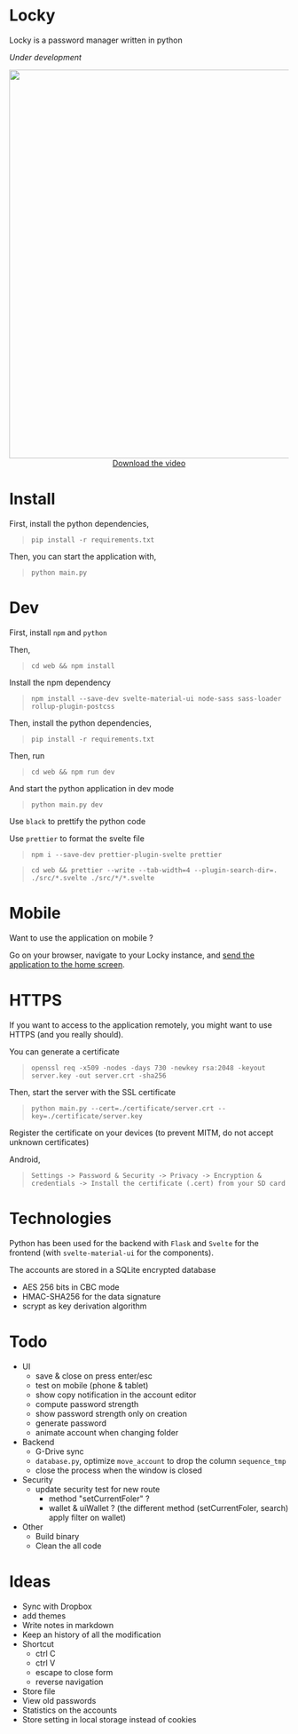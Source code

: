 # Locky
Locky is a password manager written in python

*Under development*

<p align="center">
    <img src="https://raw.githubusercontent.com/Mister7F/Locky/master/screenshots/presentation.gif" height="700"/>
    <br/>
    <a href="https://github.com/Mister7F/Locky/blob/master/screenshots/presentation.mp4?raw=true" target="_blank">Download the video</a>
</p>

# Install
First, install the python dependencies,
> `pip install -r requirements.txt`

Then, you can start the application with,
> `python main.py`

# Dev
First, install `npm` and `python`

Then,
> `cd web && npm install`

Install the npm dependency
> `npm install --save-dev svelte-material-ui node-sass sass-loader rollup-plugin-postcss`

Then, install the python dependencies,
> `pip install -r requirements.txt`

Then, run
> `cd web && npm run dev`

And start the python application in dev mode
> `python main.py dev`

Use `black` to prettify the python code

Use `prettier` to format the svelte file
> `npm i --save-dev prettier-plugin-svelte prettier`

> `cd web && prettier --write --tab-width=4 --plugin-search-dir=. ./src/*.svelte ./src/*/*.svelte`

# Mobile
Want to use the application on mobile ?

Go on your browser, navigate to your Locky instance, and <a href="https://www.howtogeek.com/196087/how-to-add-websites-to-the-home-screen-on-any-smartphone-or-tablet/">send the application to the home screen</a>.

# HTTPS
If you want to access to the application remotely, you might want to use HTTPS (and you really should).

You can generate a certificate
> `openssl req -x509 -nodes -days 730 -newkey rsa:2048 -keyout server.key -out server.crt -sha256`

Then, start the server with the SSL certificate
> `python main.py --cert=./certificate/server.crt --key=./certificate/server.key`

Register the certificate on your devices (to prevent MITM, do not accept unknown certificates)

Android,
> `Settings -> Password & Security -> Privacy -> Encryption & credentials -> Install the certificate (.cert) from your SD card`


# Technologies
Python has been used for the backend with `Flask` and `Svelte` for the frontend (with `svelte-material-ui` for the components).

The accounts are stored in a SQLite encrypted database
- AES 256 bits in CBC mode
- HMAC-SHA256 for the data signature
- scrypt as key derivation algorithm

# Todo
- UI
    - save & close on press enter/esc
    - test on mobile (phone & tablet)
    - show copy notification in the account editor
    - compute password strength
    - show password strength only on creation
    - generate password
    - animate account when changing folder
- Backend
    - G-Drive sync
    - `database.py`, optimize `move_account` to drop the column `sequence_tmp`
    - close the process when the window is closed
- Security
    - update security test for new route
        - method "setCurrentFoler" ?
        - wallet & uiWallet ? (the different method (setCurrentFoler, search) apply filter on wallet)
- Other
    - Build binary
    - Clean the all code

# Ideas
- Sync with Dropbox
- add themes
- Write notes in markdown
- Keep an history of all the modification
- Shortcut
    - ctrl C
    - ctrl V
    - escape to close form
    - reverse navigation
- Store file
- View old passwords
- Statistics on the accounts
- Store setting in local storage instead of cookies
